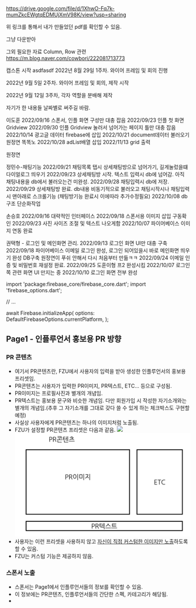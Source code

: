 https://drive.google.com/file/d/1XhwO-Fq7k-mumZkcEWgtqEDMUjXmV98K/view?usp=sharing

위 링크를 통해서 내가 만들었던 pdf를 확인할 수 있음.

그냥 다운받아

그외 필요한 자료
Column, Row 관련
https://m.blog.naver.com/cowbori/222081713773

캡스톤 시작
asdfasdf
2022년 8월 29일 1주차. 와이어 프레임 및 회의 진행

2022년 9월 5일  2주차. 와이어 프레임 및 회의, 제작 시작

2022년 9월 12일 3주차, 각자 역할을 분배해 제작



자기가 한 내용들 날짜별로 써주길 바람.



이도훈
2022/09/16 스폰서, 인플 화면 구성만 대충 잡음
2022/09/23 인플 첫 화면 Gridview
2022/09/30 인플 Gridview 눌러서 넘어가는 페이지 틀만 대충 잡음
2022/10/14 광고글 데이터 firebase에 삽입
2022/10/21 document데이터 불러오기 원정연 똑똑노
2022/10/28 adList배열 삽입
2022/11/13 grid 출력


원정연


정민수-채팅기능
2022/09/21 채팅목록 탭시 상세채팅방으로 넘어가기, 길게눌렀을떄 다이얼로그 띄우기
2022/09/23 상세채팅방 시작. 텍스트 입력시 db에 넘어감. 아직 채팅내용을 db에서 불러오는건 미완성.
2022/09/28 채팅입력시 db에 저장.
2022/09/29 상세채팅방 완료. db내용 비동기적으로 불러오고 채팅시작시나 채팅입력시 맨아래로 스크롤기능 (채팅방기능 완료시 이에따라 추가수정필요)
2022/10/08 db구조 단순화작업

손승호
2022/09/16 대략적인 인터페이스
2022/09/18 스폰서용 이미지 삽입 구동확인
2022/09/23 사진 사이즈 조절 및 텍스트 나오게함
2022/10/07 파이어베이스 이미지 연동 완료

권택형 - 로그인 및 메인화면 관리.
2022/09/13  로그인 화면 UI만 대충 구축
2022/09/18  파이어베이스 이메일 로그인 완성, 로그인 되어있을시 바로 메인화면 띄우기 완성
            DB구축 원정연이 푸쉬 안해서 다시 처음부터 만듦ㅋㅋ 
2022/09/24  이메일 인증 및 비밀번호 재설정 완료.
2022/09/25  도훈이형 프2 완성시킴
2022/10/07  로그인쪽 관련 화면 UI 만지는 중
2022/10/10  로그인 화면 전부 완성

import 'package:firebase_core/firebase_core.dart';
import 'firebase_options.dart';

// ...

await Firebase.initializeApp(
options: DefaultFirebaseOptions.currentPlatform,
);

## Page1 -  인플루언서 홍보용 PR 방향
### PR 콘텐츠
- 여기서 PR콘텐츠란, FZU에서 사용자의 입력을 받아 생성한 인플루언서의 홍보용 프리셋임.
- PR콘텐츠는 사용자가 입력한 PR이미지, PR텍스트, ETC... 등으로 구성됨.
- PR이미지는 프로필사진과 별개의 개념임.
- PR텍스트는 홍보용 문구와 비슷한 개념임. 다만 회원가입 시 작성한 자기소개와는 별개의 개념임.(추후 그 자기소개를 그대로 갖다 쓸 수 있게 하는 체크박스도 구현할 예정)
- 사실상 사용자에게 PR콘텐츠는 하나의 이미지처럼 노출됨.
- FZU가 설정할 PR콘텐츠 프리셋은 다음과 같음.
  <img height="320px" src="C:\Users\wonju\StudioProjects\capston_project\assets\images\pr.png"/></img>
![PR](./pr.png)
- 사용자는 이런 프리셋을 사용하지 않고 <u>자신이 직접 커스텀한 이미지만 노출</u>하도록 할 수 있음.
- FZU는 커스텀 기능은 제공하지 않음.
### 스폰서 노출
- 스폰서는 Page1에서 인플루언서들의 정보를 확인할 수 있음.
- 이 정보에는 PR콘텐츠, 인플루언서들의 간단한 스펙, 카테고리가 해당됨.
- 
